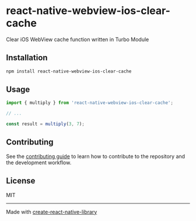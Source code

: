 # react-native-webview-ios-clear-cache

Clear iOS WebView cache function written in Turbo Module

## Installation

```sh
npm install react-native-webview-ios-clear-cache
```

## Usage


```js
import { multiply } from 'react-native-webview-ios-clear-cache';

// ...

const result = multiply(3, 7);
```


## Contributing

See the [contributing guide](CONTRIBUTING.md) to learn how to contribute to the repository and the development workflow.

## License

MIT

---

Made with [create-react-native-library](https://github.com/callstack/react-native-builder-bob)
